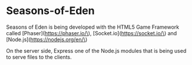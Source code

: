 # Seasons-of-Eden

Seasons of Eden is being developed with the HTML5 Game Framework called \[Phaser\]\(https://phaser.io/\), \[Socket.io\]\(https://socket.io/\) and \[Node.js\]\(https://nodejs.org/en/\)

On the server side, Express one of the Node.js modules that is being used to serve files to the clients.

